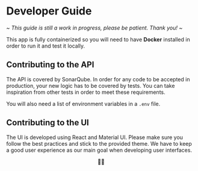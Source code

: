 # Developer Guide

*~ This guide is still a work in progress, please be patient. Thank you! ~*

This app is fully containerized so you will need to have **Docker** installed in order to run it and test it locally.

## Contributing to the API

The API is covered by SonarQube. In order for any code to be accepted in production, your new logic has to be covered by tests. You can take inspiration from other tests in order to meet these requirements. 

You will also need a list of environment variables in a `.env` file. 

## Contributing to the UI

The UI is developed using React and Material UI. Please make sure you follow the best practices and stick to the provided theme. We have to keep a good user experience as our main goal when developing user interfaces. 

 <p align="center">👩‍💻</p>